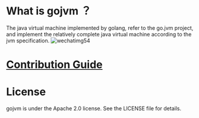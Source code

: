 
# What is gojvm ？
The java virtual machine implemented by golang, refer to the go.jvm project, and implement the relatively complete java virtual machine according to the jvm specification.
![wechatimg54](https://user-images.githubusercontent.com/20379978/48917273-e224e380-eec0-11e8-9842-8b4ec0b1c2a7.jpeg)

# [Contribution Guide](https://github.com/go-jvm/gojvm/blob/master/CONTRIBUTING.md)

# License
gojvm is under the Apache 2.0 license. See the LICENSE file for details.
